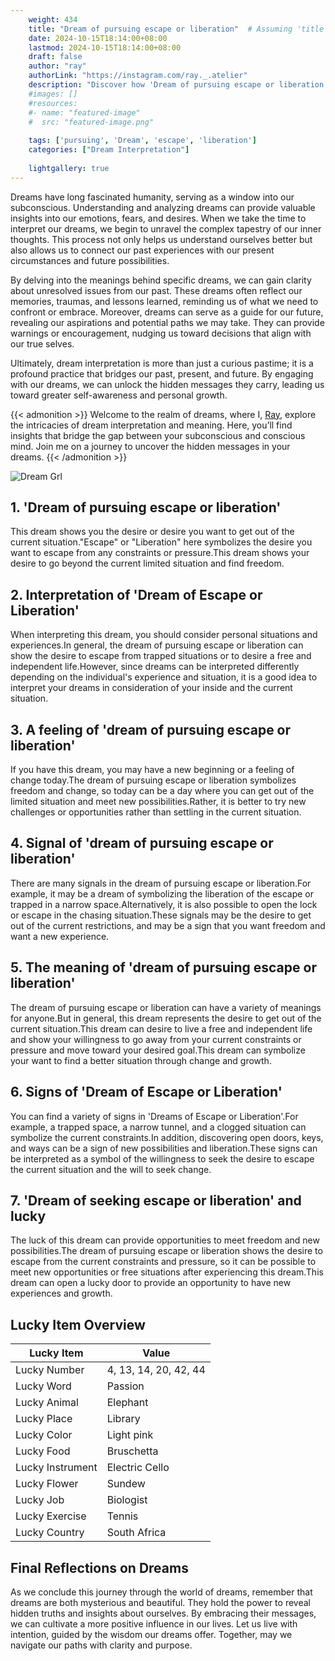 ```yaml
---
    weight: 434
    title: "Dream of pursuing escape or liberation"  # Assuming 'title' column exists
    date: 2024-10-15T18:14:00+08:00
    lastmod: 2024-10-15T18:14:00+08:00
    draft: false
    author: "ray"
    authorLink: "https://instagram.com/ray._.atelier"
    description: "Discover how 'Dream of pursuing escape or liberation' can interpret your future and uncover its significant meanings in your life."
    #images: []
    #resources:
    #- name: "featured-image"
    #  src: "featured-image.png"
    
    tags: ['pursuing', 'Dream', 'escape', 'liberation']
    categories: ["Dream Interpretation"]
    
    lightgallery: true
---
```

    
Dreams have long fascinated humanity, serving as a window into our subconscious. Understanding and analyzing dreams can provide valuable insights into our emotions, fears, and desires. When we take the time to interpret our dreams, we begin to unravel the complex tapestry of our inner thoughts. This process not only helps us understand ourselves better but also allows us to connect our past experiences with our present circumstances and future possibilities.

By delving into the meanings behind specific dreams, we can gain clarity about unresolved issues from our past. These dreams often reflect our memories, traumas, and lessons learned, reminding us of what we need to confront or embrace. Moreover, dreams can serve as a guide for our future, revealing our aspirations and potential paths we may take. They can provide warnings or encouragement, nudging us toward decisions that align with our true selves.

Ultimately, dream interpretation is more than just a curious pastime; it is a profound practice that bridges our past, present, and future. By engaging with our dreams, we can unlock the hidden messages they carry, leading us toward greater self-awareness and personal growth.

{{< admonition >}}
Welcome to the realm of dreams, where I, [Ray](https://instagram.com/ray._.atelier), explore the intricacies of dream interpretation and meaning. Here, you’ll find insights that bridge the gap between your subconscious and conscious mind. Join me on a journey to uncover the hidden messages in your dreams.
{{< /admonition >}}

![Dream Grl](https://cdn.pixabay.com/photo/2017/11/02/03/35/gothic-2910057_1280.jpg "Dream Grl")

## 1. 'Dream of pursuing escape or liberation'
This dream shows you the desire or desire you want to get out of the current situation."Escape" or "Liberation" here symbolizes the desire you want to escape from any constraints or pressure.This dream shows your desire to go beyond the current limited situation and find freedom.

## 2. Interpretation of 'Dream of Escape or Liberation'
When interpreting this dream, you should consider personal situations and experiences.In general, the dream of pursuing escape or liberation can show the desire to escape from trapped situations or to desire a free and independent life.However, since dreams can be interpreted differently depending on the individual's experience and situation, it is a good idea to interpret your dreams in consideration of your inside and the current situation.

## 3. A feeling of 'dream of pursuing escape or liberation'
If you have this dream, you may have a new beginning or a feeling of change today.The dream of pursuing escape or liberation symbolizes freedom and change, so today can be a day where you can get out of the limited situation and meet new possibilities.Rather, it is better to try new challenges or opportunities rather than settling in the current situation.

## 4. Signal of 'dream of pursuing escape or liberation'
There are many signals in the dream of pursuing escape or liberation.For example, it may be a dream of symbolizing the liberation of the escape or trapped in a narrow space.Alternatively, it is also possible to open the lock or escape in the chasing situation.These signals may be the desire to get out of the current restrictions, and may be a sign that you want freedom and want a new experience.

## 5. The meaning of 'dream of pursuing escape or liberation'
The dream of pursuing escape or liberation can have a variety of meanings for anyone.But in general, this dream represents the desire to get out of the current situation.This dream can desire to live a free and independent life and show your willingness to go away from your current constraints or pressure and move toward your desired goal.This dream can symbolize your want to find a better situation through change and growth.

## 6. Signs of 'Dream of Escape or Liberation'
You can find a variety of signs in 'Dreams of Escape or Liberation'.For example, a trapped space, a narrow tunnel, and a clogged situation can symbolize the current constraints.In addition, discovering open doors, keys, and ways can be a sign of new possibilities and liberation.These signs can be interpreted as a symbol of the willingness to seek the desire to escape the current situation and the will to seek change.

## 7. 'Dream of seeking escape or liberation' and lucky
The luck of this dream can provide opportunities to meet freedom and new possibilities.The dream of pursuing escape or liberation shows the desire to escape from the current constraints and pressure, so it can be possible to meet new opportunities or free situations after experiencing this dream.This dream can open a lucky door to provide an opportunity to have new experiences and growth.

## Lucky Item Overview
| Lucky Item          | Value              |
|---------------|--------------------|
| Lucky Number        | 4, 13, 14, 20, 42, 44  |
| Lucky Word          | Passion |
| Lucky Animal        | Elephant |
| Lucky Place         | Library     |
| Lucky Color         | Light pink     |
| Lucky Food          | Bruschetta      |
| Lucky Instrument    | Electric Cello |
| Lucky Flower        | Sundew    |
| Lucky Job           | Biologist       |
| Lucky Exercise      | Tennis  |
| Lucky Country       | South Africa    |


##  Final Reflections on Dreams

As we conclude this journey through the world of dreams, remember that dreams are both mysterious and beautiful. They hold the power to reveal hidden truths and insights about ourselves. By embracing their messages, we can cultivate a more positive influence in our lives. Let us live with intention, guided by the wisdom our dreams offer. Together, may we navigate our paths with clarity and purpose.
